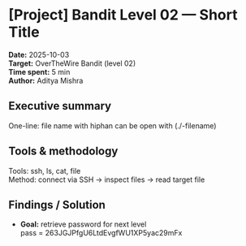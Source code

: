 # [Project] Bandit Level 02 — Short Title
**Date:** 2025-10-03  
**Target:** OverTheWire Bandit (level 02)  
**Time spent:** 5 min  
**Author:** Aditya Mishra

## Executive summary
One-line: file name with hiphan can be open with (./-filename)

## Tools & methodology
Tools: ssh, ls, cat, file  
Method: connect via SSH → inspect files → read target file

## Findings / Solution
- **Goal:** retrieve password for next level  
 pass = 263JGJPfgU6LtdEvgfWU1XP5yac29mFx